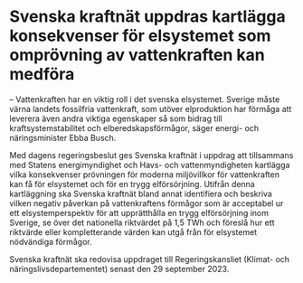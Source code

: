 # Svenska kraftnät uppdras kartlägga konsekvenser för elsystemet som omprövning av vattenkraften kan medföra

– Vattenkraften har en viktig roll i det svenska elsystemet. Sverige måste värna landets fossilfria vattenkraft, som utöver elproduktion har förmåga att leverera även andra viktiga egenskaper så som bidrag till kraftsystemstabilitet och elberedskapsförmågor, säger energi\- och näringsminister Ebba Busch.

Med dagens regeringsbeslut ges Svenska kraftnät i uppdrag att tillsammans med Statens energimyndighet och Havs\- och vattenmyndigheten kartlägga vilka konsekvenser prövningen för moderna miljövillkor för vattenkraften kan få för elsystemet och för en trygg elförsörjning. Utifrån denna kartläggning ska Svenska kraftnät bland annat identifiera och beskriva vilken negativ påverkan på vattenkraftens förmågor som är acceptabel ur ett elsystemperspektiv för att upprätthålla en trygg elförsörjning inom Sverige, se över det nationella riktvärdet på 1,5 TWh och föreslå hur ett riktvärde eller kompletterande värden kan utgå från för elsystemet nödvändiga förmågor.

Svenska kraftnät ska redovisa uppdraget till Regeringskansliet (Klimat\- och näringslivsdepartementet) senast den 29 september 2023\.
